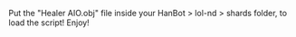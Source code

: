 Put the "Healer AIO.obj" file inside your HanBot > lol-nd > shards folder, to load the script! Enjoy!
